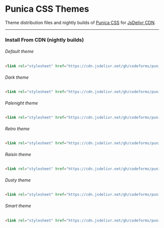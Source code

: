# Punica CSS Themes
Theme distribution files and nightly builds of <a href="https://github.com/codeforms/Punica-CSS-Framework">Punica CSS</a> for <a href="https://www.jsdelivr.com/package/gh/codeforms/punica-themes">JsDelivr CDN</a>.

---

### Install From CDN (nightly builds)

###### Default theme
```html
<link rel="stylesheet" href="https://cdn.jsdelivr.net/gh/codeforms/punica-themes@latest/default/punica.min.css" crossorigin="anonymous">
```

###### Dark theme
```html
<link rel="stylesheet" href="https://cdn.jsdelivr.net/gh/codeforms/punica-themes@latest/dark/punica-dark.min.css" crossorigin="anonymous">
```

###### Palenight theme
```html
<link rel="stylesheet" href="https://cdn.jsdelivr.net/gh/codeforms/punica-themes@latest/palenight/punica-palenight.min.css" crossorigin="anonymous">
```

###### Retro theme
```html
<link rel="stylesheet" href="https://cdn.jsdelivr.net/gh/codeforms/punica-themes@latest/retro/punica-retro.min.css" crossorigin="anonymous">
```

###### Raisin theme
```html
<link rel="stylesheet" href="https://cdn.jsdelivr.net/gh/codeforms/punica-themes@latest/raisin/punica-raisin.min.css" crossorigin="anonymous">
```

###### Dusty theme
```html
<link rel="stylesheet" href="https://cdn.jsdelivr.net/gh/codeforms/punica-themes@latest/dusty/punica-dusty.min.css" crossorigin="anonymous">
```

###### Smart theme
```html
<link rel="stylesheet" href="https://cdn.jsdelivr.net/gh/codeforms/punica-themes@latest/smart/punica-smart.min.css" crossorigin="anonymous">
```